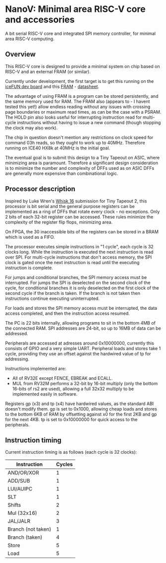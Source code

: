 # NanoV: Minimal area RISC-V core and accessories

A bit serial RISC-V core and integrated SPI memory controller, for minimal area RISC-V computing.

## Overview

This RISC-V core is designed to provide a minimal system on chip based on RISC-V and an external FRAM (or similar).

Currently under development, the first target is to get this running on the [iceFUN dev board](https://www.robot-electronics.co.uk/icefun.html) and this [FRAM](https://www.adafruit.com/product/4719) - [datasheet](https://cdn-shop.adafruit.com/product-files/4719/4719_MB85RS4MT.pdf).

The advantage of using FRAM is a program can be stored persistently, and the same memory used for RAM.  The FRAM also (appears to - I havent tested this yet!) allow endless reading without any issues with crossing page boundaries or maximum read times, as can be the case with a PSRAM.  The HOLD pin also looks useful for interrupting instruction read for multi-cycle instructions without having to issue a new command (though stopping the clock may also work).

The chip in question doesn't mention any restrictions on clock speed for command 03h reads, so they ought to work up to 40MHz.  Therefore running on ICE40 HX8k at 40MHz is the initial goal.

The eventual goal is to submit this design to a Tiny Tapeout on ASIC, where minimizing area is paramount.  Therefore a significant design consideration is to minimize the number and complexity of DFFs used as on ASIC DFFs are generally more expensive than combinational logic.

## Processor description

Inspired by Luke Wren's [Whisk 16](https://github.com/Wren6991/tt02-whisk-serial-processor) submission for Tiny Tapeout 2, this processor is bit serial and the general purpose registers can be implemented as a ring of DFFs that rotate every clock - no exceptions.  Only 2 bits of each 32-bit register can be accessed.  These rules minimize the complexity of the register flip flops, minimizing area.

On FPGA, the 30 inaccessible bits of the registers can be stored in a BRAM which is used as a FIFO.

The processor executes simple instructions in "1 cycle", each cycle is 32 clocks long.  While the instruction is executed the next instruction is read over SPI.  For multi-cycle instructions that don't access memory, the SPI clock is gated once the next instruction is read until the executing instruction is complete.

For jumps and conditional branches, the SPI memory access must be interrupted.  For jumps the SPI is deselected on the second clock of the cycle, for conditional branches it is only deselected on the first clock of the second cycle if the branch is taken.  If the branch is not taken then instructions continue executing uninterrupted.

For loads and stores the SPI memory access must be interrupted, the data access completed, and then the instruction access resumed.

The PC is 22 bits internally, allowing programs to sit in the bottom 4MB of the connected RAM.  SPI addresses are 24-bit, so up to 16MB of data can be addressed.

Peripherals are accessed at adresses around 0x10000000, currently this consists of GPIO and a very simple UART.  Peripheral loads and stores take 1 cycle, providing they use an offset against the hardwired value of tp for addressing.

Instructions implemented are:
- All of RV32E except FENCE, EBREAK and ECALL.
- MUL from RV32M performs a 32-bit by 16-bit multiply (only the bottom 16-bits of rs2 are used), allowing a full 32x32 multiply to be implemented easily in software.

Registers gp (x3) and tp (x4) have hardwired values, as the standard ABI doesn't modify them.  gp is set to 0x1000, allowing cheap loads and stores to the bottom 6KB of RAM by offsetting against x0 for the first 2KB and gp for the next 4KB.  tp is set to 0x10000000 for quick access to the peripherals.

## Instruction timing

Current instruction timing is as follows (each cycle is 32 clocks):

| Instruction | Cycles |
|-------------|--------|
| AND/OR/XOR  | 1      |
| ADD/SUB     | 1      |
| LUI/AUIPC   | 1      |
| SLT         | 1      |
| Shifts      | 2      |
| Mul (32x16) | 2      |
| JAL/JALR    | 3      |
| Branch (not taken) | 1 |
| Branch (taken) | 4   |
| Store       | 5      |
| Load        | 5      |
